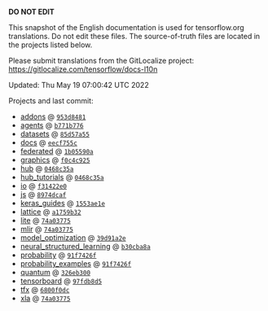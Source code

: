 __DO NOT EDIT__

This snapshot of the English documentation is used for tensorflow.org
translations. Do not edit these files. The source-of-truth files are located in
the projects listed below.

Please submit translations from the GitLocalize project: https://gitlocalize.com/tensorflow/docs-l10n

Updated: Thu May 19 07:00:42 UTC 2022

Projects and last commit:

- [addons](https://github.com/tensorflow/addons/tree/master/docs) @ <a href='https://github.com/tensorflow/addons/commit/953d84817a6f8a3973eed69a3505739c6fa5ff97'><code>953d8481</code></a>
- [agents](https://github.com/tensorflow/agents/tree/master/docs) @ <a href='https://github.com/tensorflow/agents/commit/b771b776790e8ee6da23ec75042351d7df86f133'><code>b771b776</code></a>
- [datasets](https://github.com/tensorflow/datasets/tree/master/docs) @ <a href='https://github.com/tensorflow/datasets/commit/85d57a55c3749162bb9606ea7acb3d1b0dc2a6da'><code>85d57a55</code></a>
- [docs](https://github.com/tensorflow/docs/tree/master/site/en) @ <a href='https://github.com/tensorflow/docs/commit/eecf755cfa66a651390e6a18c2ce930a66fc78d3'><code>eecf755c</code></a>
- [federated](https://github.com/tensorflow/federated/tree/main/docs) @ <a href='https://github.com/tensorflow/federated/commit/1b05590af30905d87c9ac8e5f2c79bbad5927a54'><code>1b05590a</code></a>
- [graphics](https://github.com/tensorflow/graphics/tree/master/tensorflow_graphics/g3doc) @ <a href='https://github.com/tensorflow/graphics/commit/f0c4c9256c9b1a6a5337762d763e4910631c65c4'><code>f0c4c925</code></a>
- [hub](https://github.com/tensorflow/hub/tree/master/docs) @ <a href='https://github.com/tensorflow/hub/commit/0468c35ac62317850b53a9aba017dd560ea0f793'><code>0468c35a</code></a>
- [hub_tutorials](https://github.com/tensorflow/hub/tree/master/examples/colab) @ <a href='https://github.com/tensorflow/hub/commit/0468c35ac62317850b53a9aba017dd560ea0f793'><code>0468c35a</code></a>
- [io](https://github.com/tensorflow/io/tree/master/docs) @ <a href='https://github.com/tensorflow/io/commit/f31422e0eeb08e6336411009d316ff9d0d36edf1'><code>f31422e0</code></a>
- [js](https://github.com/tensorflow/tfjs-website/tree/master/docs) @ <a href='https://github.com/tensorflow/tfjs-website/commit/8974dcaf5b0ed12e2c463bd68297a40bb7ea2652'><code>8974dcaf</code></a>
- [keras_guides](https://github.com/tensorflow/docs/tree/snapshot-keras/site/en/guide/keras) @ <a href='https://github.com/tensorflow/docs/commit/1553ae1e4a149be71703e2ee60173b3d1e0e8c00'><code>1553ae1e</code></a>
- [lattice](https://github.com/tensorflow/lattice/tree/master/docs) @ <a href='https://github.com/tensorflow/lattice/commit/a1759b3243131cafca37d46b1977362dec8abee3'><code>a1759b32</code></a>
- [lite](https://github.com/tensorflow/tensorflow/tree/master/tensorflow/lite/g3doc) @ <a href='https://github.com/tensorflow/tensorflow/commit/74a03775e54618dc0af26450d557289d8b239fca'><code>74a03775</code></a>
- [mlir](https://github.com/tensorflow/tensorflow/tree/master/tensorflow/compiler/mlir/g3doc) @ <a href='https://github.com/tensorflow/tensorflow/commit/74a03775e54618dc0af26450d557289d8b239fca'><code>74a03775</code></a>
- [model_optimization](https://github.com/tensorflow/model-optimization/tree/master/tensorflow_model_optimization/g3doc) @ <a href='https://github.com/tensorflow/model-optimization/commit/39d91a2ee0c9395df6c217ce54e86c707910857c'><code>39d91a2e</code></a>
- [neural_structured_learning](https://github.com/tensorflow/neural-structured-learning/tree/master/g3doc) @ <a href='https://github.com/tensorflow/neural-structured-learning/commit/b30cba8a030236e28591c22b5d3f362cca83ee24'><code>b30cba8a</code></a>
- [probability](https://github.com/tensorflow/probability/tree/main/tensorflow_probability/g3doc) @ <a href='https://github.com/tensorflow/probability/commit/91f7426f9eaf64f3e69e9651ce4ddac108398108'><code>91f7426f</code></a>
- [probability_examples](https://github.com/tensorflow/probability/tree/main/tensorflow_probability/examples/jupyter_notebooks) @ <a href='https://github.com/tensorflow/probability/commit/91f7426f9eaf64f3e69e9651ce4ddac108398108'><code>91f7426f</code></a>
- [quantum](https://github.com/tensorflow/quantum/tree/master/docs) @ <a href='https://github.com/tensorflow/quantum/commit/326eb300d4a217f34f75cc8e0ff47bc5fc385803'><code>326eb300</code></a>
- [tensorboard](https://github.com/tensorflow/tensorboard/tree/master/docs) @ <a href='https://github.com/tensorflow/tensorboard/commit/97fdb8d5a79a6230759651dc9f682dddb6ea4cd0'><code>97fdb8d5</code></a>
- [tfx](https://github.com/tensorflow/tfx/tree/master/docs) @ <a href='https://github.com/tensorflow/tfx/commit/6800f0dc79e2bb45a64f66f94e13754312df290e'><code>6800f0dc</code></a>
- [xla](https://github.com/tensorflow/tensorflow/tree/master/tensorflow/compiler/xla/g3doc) @ <a href='https://github.com/tensorflow/tensorflow/commit/74a03775e54618dc0af26450d557289d8b239fca'><code>74a03775</code></a>

